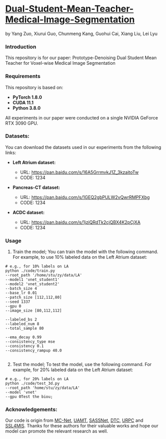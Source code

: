 # [Dual-Student-Mean-Teacher-Medical-Image-Segmentation](https://github.com/tyrion1999/Dual-Student-Mean-Teacher-Medical-Image-Segmentation)
by Yang Zuo, Xiurui Guo, Chunmeng Kang, Guohui Cai, Xiang Liu, Lei Lyu

### Introduction
This repository is for our paper: Prototype-Denoising Dual Student Mean Teacher for Voxel-wise Medical Image Segmentation

### Requirements
This repository is based on:
- **PyTorch 1.8.0**
- **CUDA 11.1**
- **Python 3.8.0**

All experiments in our paper were conducted on a single NVIDIA GeForce RTX 3090 GPU.

### Datasets:
You can download the datasets used in our experiments from the following links:

- **Left Atrium dataset:**
  - URL: https://pan.baidu.com/s/16A5GrrmvkJ1Z_3kzaitoTw 
  - CODE: 1234

- **Pancreas-CT dataset:**
  - URL: https://pan.baidu.com/s/1GEQ2gbPULW2vQwrRMPFXbg 
  - CODE: 1234

- **ACDC dataset:**
  - URL: https://pan.baidu.com/s/1jziQRdTk2cjQBX4K2pCjXA 
  - CODE: 1234


### Usage
1. Train the model;
You can train the model with the following command. For example, to use 10% labeled data on the Left Atrium dataset:
```
# e.g., for 10% labels on LA
python ./code/train.py 
--root_path '/home/stu/zy/data/LA' 
--model1 'vnet_student1' 
--model2 'vnet_student2' 
--batch_size 4 
--base_lr 0.01 
--patch_size [112,112,80]
--seed 1337
--gpu 0
--image_size [80,112,112]

--labeled_bs 2
--labeled_num 8
--total_sample 80

--ema_decay 0.99
--consistency_type mse
--consistency 0.1
--consistency_rampup 40.0


```
2. Test the model;
To test the model, use the following command. For example, for 20% labeled data on the Left Atrium dataset:

```
# e.g., for 20% labels on LA
python ./code/test_3d.py 
--root_path 'home/stu/zy/data/LA' 
--model 'vnet' 
--gpu 0Test the biou;
```
<!--
### Citation

```
If you find our work useful or inspiring for your research, please consider citing our paper:
@article{YourPaper2024,
  title={Dual-Student-Mean-Teacher-Medical-Image-Segmentation},
  author={Yang Zuo and Xiurui Guo and Chunmeng Kang and Guohui Cai and Xiang Liu and Lei Lyu},
  journal={Journal Name},
  year={2024},
  volume={XX},
  pages={XXX--XXX},
  doi={DOI_NUMBER}
}
```
-->
### Acknowledgements:
Our code is origin from [MC-Net](https://github.com/ycwu1997/MC-Net), [UAMT](https://github.com/yulequan/UA-MT), [SASSNet](https://github.com/kleinzcy/SASSnet), [DTC](https://github.com/HiLab-git/DTC), [URPC](https://github.com/HiLab-git/SSL4MIS) and [SSL4MIS](https://github.com/HiLab-git/SSL4MIS). Thanks for these authors for their valuable works and hope our model can promote the relevant research as well.
